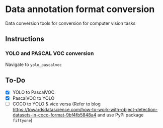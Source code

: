 # Data annotation format conversion

Data conversion tools for conversion for computer vision tasks

## Instructions

### YOLO and PASCAL VOC conversion
Navigate to `yolo_pascalvoc`

## To-Do

-   [x] YOLO to PascalVOC
-   [x] PascalVOC to YOLO
-   [ ] COCO to YOLO & vice versa (Refer to blog <https://towardsdatascience.com/how-to-work-with-object-detection-datasets-in-coco-format-9bf4fb5848a4> and use PyPi package `fiftyone`)

